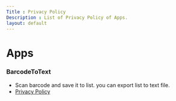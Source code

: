 ```yaml
---
Title : Privacy Policy
Description : List of Privacy Policy of Apps.
layout: default
---
```


# Apps
### BarcodeToText
- Scan barcode and save it to list. you can export list to text file.
- [Privacy Policy](./2020/01/13/BarcodeToText.html)